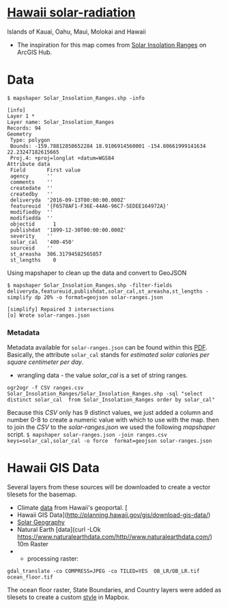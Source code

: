 # [Hawaii solar-radiation](https://mahorn.github.io/solar-radiation "Hawaii Solar Radiation") 
Islands of Kauai, Oahu, Maui, Molokai and Hawaii
- The inspiration for this map comes from [Solar Insolation Ranges](https://hub.arcgis.com/datasets/HiStateGIS::solar-insolation-ranges) on ArcGIS Hub.

# Data
 `$ mapshaper Solar_Insolation_Ranges.shp -info`
 
 ```
[info]
Layer 1 *
Layer name: Solar_Insolation_Ranges
Records: 94
Geometry
  Type: polygon
  Bounds: -159.78812850652284 18.9106914560001 -154.80661999141634 22.23247182615665
  Proj.4: +proj=longlat +datum=WGS84
Attribute data
  Field       First value
  agency      ''
  comments    ''
  createdate  ''
  createdby   ''
  deliveryda  '2016-09-13T00:00:00.000Z'
  featureuid  '{F6578AF1-F36E-44A6-96C7-5EDEE164972A}'
  modifiedby  ''
  modifiedda  ''
  objectid      1
  publishdat  '1899-12-30T00:00:00.000Z'
  severity    ''
  solar_cal   '400-450'
  sourceid    ''
  st_areasha  306.31794582565857
  st_lengths    0
  ```
  
  Using mapshaper to clean up the data and convert to GeoJSON

  `$ mapshaper Solar_Insolation_Ranges.shp -filter-fields deliveryda,featureuid,publishdat,solar_cal,st_areasha,st_lengths -simplify dp 20% -o format=geojson solar-ranges.json`

```
[simplify] Repaired 3 intersections 
[o] Wrote solar-ranges.json
```
### Metadata
Metadata available for `solar-ranges.json` can be found within this [PDF](solrad.pdf "solar radiation").  Basically, the attribute `solar_cal` stands for *_estimated solar calories per square centimeter per day_*.

- wrangling data - the value *solar_cal* is a set of string ranges.

`ogr2ogr -f CSV ranges.csv Solar_Insolation_Ranges/Solar_Insolation_Ranges.shp -sql "select distinct solar_cal  from Solar_Insolation_Ranges order by solar_cal"`

Because this _CSV_ only has 9 distinct values, we just added a column and number 0-8 to create a numeric value with which to use with the map.  then to join the _CSV_ to the _solar-ranges.json_  we used the following _mapshaper_ script.
`
$ mapshaper solar-ranges.json -join ranges.csv keys=solar_cal,solar_cal -o force  format=geojson solar-ranges.json
`

# Hawaii GIS Data

Several layers from these sources will be downloaded to create a vector tilesets for the basemap.

- Climate [data](http://geodata.hawaii.gov/arcgis/rest/services/Climate/MapServer/) from Hawaii's geoportal.  [
- Hawaii GIS Data](http://planning.hawaii.gov/gis/download-gis-data/)
- [Solar Geography](http://solar.geography.hawaii.edu/)
- Natural Earth [data](curl -LOk https://www.naturalearthdata.com/http//www.naturalearthdata.com/) 10m Raster
- - processing raster:

`gdal_translate -co COMPRESS=JPEG -co TILED=YES  OB_LR/OB_LR.tif ocean_floor.tif`

The ocean floor raster, State Boundaries, and Country layers were added as tilesets to create a custom [style](https://api.mapbox.com/styles/v1/ianhorn/cjijcl8z02ghu2ss36pb2rlxb.html?fresh=true&title=true&access_token=pk.eyJ1IjoiaWFuaG9ybiIsImEiOiJjamgzeXBqbWIwdXhtMnFyeXNiZGFld25xIn0.s40jp67swa05iM1qKXPjYQ#2.5/24.884596/-143.371278/0) in Mapbox.
